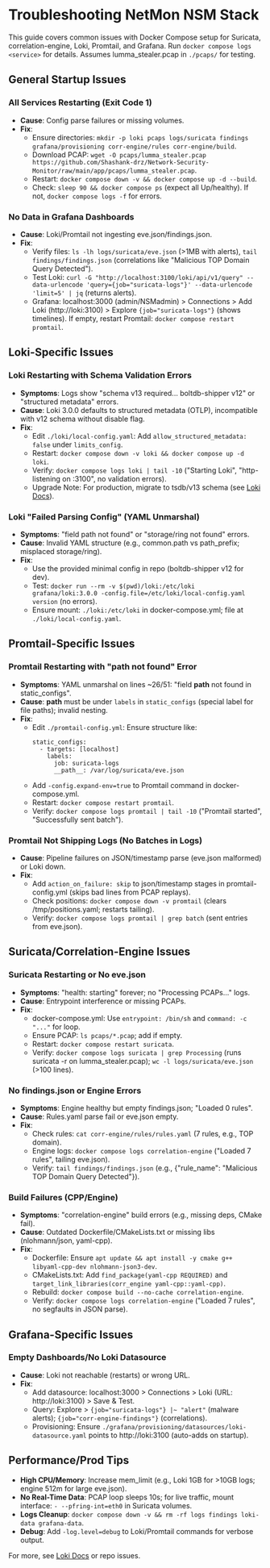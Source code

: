 # Troubleshooting NetMon NSM Stack

This guide covers common issues with Docker Compose setup for Suricata, correlation-engine, Loki, Promtail, and Grafana. Run `docker compose logs <service>` for details. Assumes lumma_stealer.pcap in `./pcaps/` for testing.

## General Startup Issues

### All Services Restarting (Exit Code 1)
- **Cause**: Config parse failures or missing volumes.
- **Fix**:
  - Ensure directories: `mkdir -p loki pcaps logs/suricata findings grafana/provisioning corr-engine/rules corr-engine/build`.
  - Download PCAP: `wget -O pcaps/lumma_stealer.pcap https://github.com/Shashank-drz/Network-Security-Monitor/raw/main/app/pcaps/lumma_stealer.pcap`.
  - Restart: `docker compose down -v && docker compose up -d --build`.
  - Check: `sleep 90 && docker compose ps` (expect all Up/healthy). If not, `docker compose logs -f` for errors.

### No Data in Grafana Dashboards
- **Cause**: Loki/Promtail not ingesting eve.json/findings.json.
- **Fix**:
  - Verify files: `ls -lh logs/suricata/eve.json` (>1MB with alerts), `tail findings/findings.json` (correlations like "Malicious TOP Domain Query Detected").
  - Test Loki: `curl -G "http://localhost:3100/loki/api/v1/query" --data-urlencode 'query={job="suricata-logs"}' --data-urlencode 'limit=5' | jq` (returns alerts).
  - Grafana: localhost:3000 (admin/NSMadmin) > Connections > Add Loki (http://loki:3100) > Explore `{job="suricata-logs"}` (shows timelines). If empty, restart Promtail: `docker compose restart promtail`.

## Loki-Specific Issues

### Loki Restarting with Schema Validation Errors
- **Symptoms**: Logs show "schema v13 required... boltdb-shipper v12" or "structured metadata" errors.
- **Cause**: Loki 3.0.0 defaults to structured metadata (OTLP), incompatible with v12 schema without disable flag.
- **Fix**:
  - Edit `./loki/local-config.yaml`: Add `allow_structured_metadata: false` under `limits_config`.
  - Restart: `docker compose down -v loki && docker compose up -d loki`.
  - Verify: `docker compose logs loki | tail -10` ("Starting Loki", "http-listening on :3100", no validation errors).
  - Upgrade Note: For production, migrate to tsdb/v13 schema (see [Loki Docs](https://grafana.com/docs/loki/latest/fundamentals/architecture/components/index-store/#schema-configuration)).

### Loki "Failed Parsing Config" (YAML Unmarshal)
- **Symptoms**: "field path not found" or "storage/ring not found" errors.
- **Cause**: Invalid YAML structure (e.g., common.path vs path_prefix; misplaced storage/ring).
- **Fix**:
  - Use the provided minimal config in repo (boltdb-shipper v12 for dev).
  - Test: `docker run --rm -v $(pwd)/loki:/etc/loki grafana/loki:3.0.0 -config.file=/etc/loki/local-config.yaml version` (no errors).
  - Ensure mount: `./loki:/etc/loki` in docker-compose.yml; file at `./loki/local-config.yaml`.

## Promtail-Specific Issues

### Promtail Restarting with "__path__ not found" Error
- **Symptoms**: YAML unmarshal on lines ~26/51: "field __path__ not found in static_configs".
- **Cause**: __path__ must be under `labels` in `static_configs` (special label for file paths); invalid nesting.
- **Fix**:
  - Edit `./promtail-config.yml`: Ensure structure like:
    ```
    static_configs:
      - targets: [localhost]
        labels:
          job: suricata-logs
          __path__: /var/log/suricata/eve.json
    ```
  - Add `-config.expand-env=true` to Promtail command in docker-compose.yml.
  - Restart: `docker compose restart promtail`.
  - Verify: `docker compose logs promtail | tail -10` ("Promtail started", "Successfully sent batch").

### Promtail Not Shipping Logs (No Batches in Logs)
- **Cause**: Pipeline failures on JSON/timestamp parse (eve.json malformed) or Loki down.
- **Fix**:
  - Add `action_on_failure: skip` to json/timestamp stages in promtail-config.yml (skips bad lines from PCAP replays).
  - Check positions: `docker compose down -v promtail` (clears /tmp/positions.yaml; restarts tailing).
  - Verify: `docker compose logs promtail | grep batch` (sent entries from eve.json).

## Suricata/Correlation-Engine Issues

### Suricata Restarting or No eve.json
- **Symptoms**: "health: starting" forever; no "Processing PCAPs..." logs.
- **Cause**: Entrypoint interference or missing PCAPs.
- **Fix**:
  - docker-compose.yml: Use `entrypoint: /bin/sh` and `command: -c "..."` for loop.
  - Ensure PCAP: `ls pcaps/*.pcap`; add if empty.
  - Restart: `docker compose restart suricata`.
  - Verify: `docker compose logs suricata | grep Processing` (runs suricata -r on lumma_stealer.pcap); `wc -l logs/suricata/eve.json` (>100 lines).

### No findings.json or Engine Errors
- **Symptoms**: Engine healthy but empty findings.json; "Loaded 0 rules".
- **Cause**: Rules.yaml parse fail or eve.json empty.
- **Fix**:
  - Check rules: `cat corr-engine/rules/rules.yaml` (7 rules, e.g., TOP domain).
  - Engine logs: `docker compose logs correlation-engine` ("Loaded 7 rules", tailing eve.json).
  - Verify: `tail findings/findings.json` (e.g., {"rule_name": "Malicious TOP Domain Query Detected"}).

### Build Failures (CPP/Engine)
- **Symptoms**: "correlation-engine" build errors (e.g., missing deps, CMake fail).
- **Cause**: Outdated Dockerfile/CMakeLists.txt or missing libs (nlohmann/json, yaml-cpp).
- **Fix**:
  - Dockerfile: Ensure `apt update && apt install -y cmake g++ libyaml-cpp-dev nlohmann-json3-dev`.
  - CMakeLists.txt: Add `find_package(yaml-cpp REQUIRED)` and `target_link_libraries(corr_engine yaml-cpp::yaml-cpp)`.
  - Rebuild: `docker compose build --no-cache correlation-engine`.
  - Verify: `docker compose logs correlation-engine` ("Loaded 7 rules", no segfaults in JSON parse).

## Grafana-Specific Issues

### Empty Dashboards/No Loki Datasource
- **Cause**: Loki not reachable (restarts) or wrong URL.
- **Fix**:
  - Add datasource: localhost:3000 > Connections > Loki (URL: http://loki:3100) > Save & Test.
  - Query: Explore > `{job="suricata-logs"} |~ "alert"` (malware alerts); `{job="corr-engine-findings"}` (correlations).
  - Provisioning: Ensure `./grafana/provisioning/datasources/loki-datasource.yaml` points to http://loki:3100 (auto-adds on startup).

## Performance/Prod Tips

- **High CPU/Memory**: Increase mem_limit (e.g., Loki 1GB for >10GB logs; engine 512m for large eve.json).
- **No Real-Time Data**: PCAP loop sleeps 10s; for live traffic, mount interface: `- --pfring-int=eth0` in Suricata volumes.
- **Logs Cleanup**: `docker compose down -v && rm -rf logs findings loki-data grafana-data`.
- **Debug**: Add `-log.level=debug` to Loki/Promtail commands for verbose output.

For more, see [Loki Docs](https://grafana.com/docs/loki/latest/) or repo issues.
